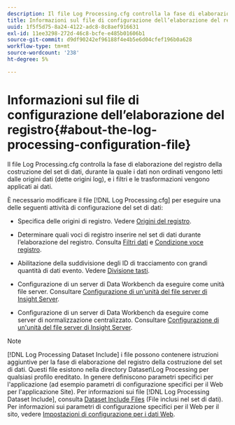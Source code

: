 ```yaml
---
description: Il file Log Processing.cfg controlla la fase di elaborazione del registro della costruzione del set di dati, durante la quale i dati non ordinati vengono letti dalle origini dati (dette origini log), e i filtri e le trasformazioni vengono applicati ai dati.
title: Informazioni sul file di configurazione dell’elaborazione del registro
uuid: 1f5f5d75-8a24-4122-adc8-8c8aef916631
exl-id: 11ee3298-272d-46c8-bcfe-e485b01606b1
source-git-commit: d9df90242ef96188f4e4b5e6d04cfef196b0a628
workflow-type: tm+mt
source-wordcount: '238'
ht-degree: 5%

---
```


# Informazioni sul file di configurazione dell’elaborazione del registro{#about-the-log-processing-configuration-file}

Il file Log Processing.cfg controlla la fase di elaborazione del registro della costruzione del set di dati, durante la quale i dati non ordinati vengono letti dalle origini dati (dette origini log), e i filtri e le trasformazioni vengono applicati ai dati.

È necessario modificare il file [!DNL Log Processing.cfg] per eseguire una delle seguenti attività di configurazione del set di dati:

* Specifica delle origini di registro. Vedere [Origini del registro](../../../home/c-dataset-const-proc/c-log-proc-config-file/c-log-sources.md).
* Determinare quali voci di registro inserire nel set di dati durante l’elaborazione del registro. Consulta [Filtri dati](../../../home/c-dataset-const-proc/c-log-proc-config-file/c-info-log-proc-param.md) e [Condizione voce registro](../../../home/c-dataset-const-proc/c-log-proc-config-file/c-info-log-proc-param.md).

* Abilitazione della suddivisione degli ID di tracciamento con grandi quantità di dati evento. Vedere [Divisione tasti](../../../home/c-dataset-const-proc/c-log-proc-config-file/c-info-log-proc-param.md).
* Configurazione di un server di Data Workbench da eseguire come unità file server. Consultare [Configurazione di un&#39;unità del file server di Insight Server](../../../home/c-dataset-const-proc/c-log-proc-config-file/c-ins-svr-file-svr-unit.md).
* Configurazione di un server di Data Workbench da eseguire come server di normalizzazione centralizzato. Consultare [Configurazione di un&#39;unità del file server di Insight Server](../../../home/c-dataset-const-proc/c-log-proc-config-file/c-ins-svr-file-svr-unit.md).

>[!NOTE]
>
>[!DNL Log Processing Dataset Include] i file possono contenere istruzioni aggiuntive per la fase di elaborazione del registro della costruzione del set di dati. Questi file esistono nella directory Dataset\Log Processing per qualsiasi profilo ereditato. In genere definiscono parametri specifici per l&#39;applicazione (ad esempio parametri di configurazione specifici per il Web per l&#39;applicazione Site). Per informazioni sui file [!DNL Log Processing Dataset Include], consulta [Dataset Include Files](../../../home/c-dataset-const-proc/c-dataset-inc-files/c-abt-dataset-inc-files.md) (File inclusi nel set di dati). Per informazioni sui parametri di configurazione specifici per il Web per il sito, vedere [Impostazioni di configurazione per i dati Web](../../../home/c-dataset-const-proc/c-config-web-data/c-config-web-data.md).
